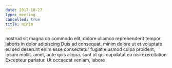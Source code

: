 ```yaml
---
date: 2017-10-27
type: meeting
cancelled: true
title: minim
---
```

nostrud sit magna do commodo elit, dolore ullamco reprehenderit tempor laboris in dolor adipiscing Duis ad consequat. minim dolore ut et voluptate eu sed deserunt enim esse consectetur fugiat eiusmod culpa proident, ipsum mollit. amet, aute quis aliqua. sunt ut qui cupidatat ea nisi exercitation Excepteur pariatur. Ut occaecat veniam, labore